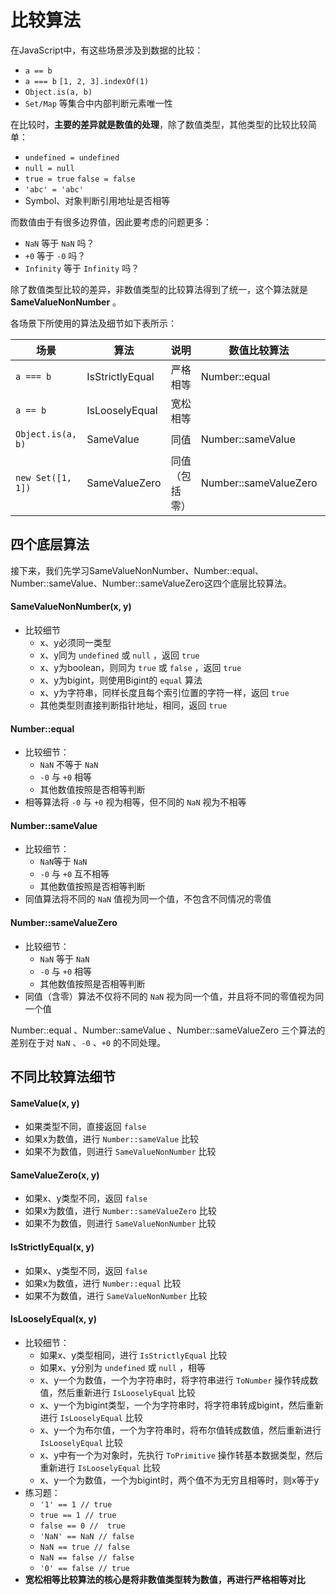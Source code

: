 # 比较算法
在JavaScript中，有这些场景涉及到数据的比较：

* `a == b` 
* `a === b` `[1, 2, 3].indexOf(1)` 
* `Object.is(a, b)` 
* `Set/Map` 等集合中内部判断元素唯一性



在比较时，**主要的差异就是数值的处理**，除了数值类型，其他类型的比较比较简单：

* `undefined = undefined`
* `null = null`
* `true = true` `false = false`
* `'abc' = 'abc'` 
* Symbol、对象判断引用地址是否相等



而数值由于有很多边界值，因此要考虑的问题更多：

* `NaN`  等于 `NaN` 吗？
* `+0` 等于 `-0` 吗？
* `Infinity` 等于 `Infinity` 吗？



除了数值类型比较的差异，非数值类型的比较算法得到了统一，这个算法就是 **SameValueNonNumber** 。

各场景下所使用的算法及细节如下表所示：

|场景|算法|说明|数值比较算法|非数值比较算法|
| ----- | ----- | ----- | ----- | ----- |
|`a === b` |IsStrictlyEqual|严格相等|Number::equal|SameValueNonNumber|
|`a == b`|IsLooselyEqual|宽松相等| | |
|`Object.is(a, b)`|SameValue|同值|Number::sameValue|SameValueNonNumber|
|`new Set([1, 1])`|SameValueZero|同值（包括零）|Number::sameValueZero|SameValueNonNumber|





## 四个底层算法
接下来，我们先学习SameValueNonNumber、Number::equal、Number::sameValue、Number::sameValueZero这四个底层比较算法。

#### SameValueNonNumber(x, y)
* 比较细节
   * x、y必须同一类型
   * x、y同为 `undefined` 或 `null` ，返回 `true` 
   * x、y为boolean，则同为 `true` 或 `false` ，返回 `true`
   * x、y为bigint，则使用Bigint的 `equal` 算法
   * x、y为字符串，同样长度且每个索引位置的字符一样，返回 `true`
   * 其他类型则直接判断指针地址，相同，返回 `true`

#### Number::equal
* 比较细节：
   * `NaN` 不等于 `NaN`
   * `-0` 与 `+0` 相等
   * 其他数值按照是否相等判断
* 相等算法将 `-0` 与 `+0` 视为相等，但不同的 `NaN` 视为不相等

#### Number::sameValue
* 比较细节：
   * `NaN`等于 `NaN`
   * `-0` 与 `+0` 互不相等
   * 其他数值按照是否相等判断
* 同值算法将不同的 `NaN` 值视为同一个值，不包含不同情况的零值

#### Number::sameValueZero
* 比较细节：
   * `NaN` 等于 `NaN`
   * `-0` 与 `+0` 相等
   * 其他数值按照是否相等判断
* 同值（含零）算法不仅将不同的 `NaN` 视为同一个值，并且将不同的零值视为同一个值



Number::equal 、Number::sameValue 、Number::sameValueZero 三个算法的差别在于对 `NaN` 、`-0` 、`+0` 的不同处理。



## 不同比较算法细节
#### SameValue(x, y)
* 如果类型不同，直接返回 `false`
* 如果x为数值，进行 `Number::sameValue` 比较
* 如果不为数值，则进行 `SameValueNonNumber` 比较

#### SameValueZero(x, y)
* 如果x、y类型不同，返回 `false`
* 如果x为数值，进行 `Number::sameValueZero` 比较
* 如果不为数值，则进行 `SameValueNonNumber` 比较

#### IsStrictlyEqual(x, y)
* 如果x、y类型不同，返回 `false`
* 如果x为数值，进行 `Number::equal` 比较
* 如果不为数值，进行 `SameValueNonNumber` 比较

#### IsLooselyEqual(x, y)
* 比较细节：
   * 如果x、y类型相同，进行 `IsStrictlyEqual` 比较
   * 如果x、y分别为 `undefined` 或 `null` ，相等
   * x、y一个为数值，一个为字符串时，将字符串进行 `ToNumber` 操作转成数值，然后重新进行 `IsLooselyEqual` 比较
   * x、y一个为bigint类型，一个为字符串时，将字符串转成bigint，然后重新进行 `IsLooselyEqual` 比较
   * x、y一个为布尔值，一个为字符串时，将布尔值转成数值，然后重新进行 `IsLooselyEqual` 比较
   * x、y中有一个为对象时，先执行 `ToPrimitive` 操作转基本数据类型，然后重新进行 `IsLooselyEqual` 比较
   * x、y一个为数值，一个为bigint时，两个值不为无穷且相等时，则x等于y
* 练习题：
   * `'1' == 1 // true` 
   * `true == 1 // true` 
   * `false == 0 //  true`
   * `'NaN' == NaN // false` 
   * `NaN == true // false`
   * `NaN == false // false `
   * `'0' == false // true`
* **宽松相等比较算法的核心是将非数值类型转为数值，再进行严格相等对比**

